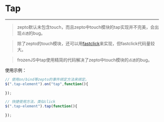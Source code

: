 # Tap

---

> zepto默认未包含touch，而且zepto中touch模块的tap实现并不完美，会出现`点透`的bug。

> 除了zepto的touch模块，还可以用[fastclick](https://github.com/ftlabs/fastclick)来实现，但fastclick代码量较大。

> frozenJS中tap使用精简的代码解决了zepto中touch模块的`点透`的bug。

使用示例：

```js
// 使用on/bind等zepto的事件绑定方法来绑定。
$(".tap-element").on("tap",function(){
	
});

// 快捷使用方法，类似click
$(".tap-element").tap(function(){
	
});
```